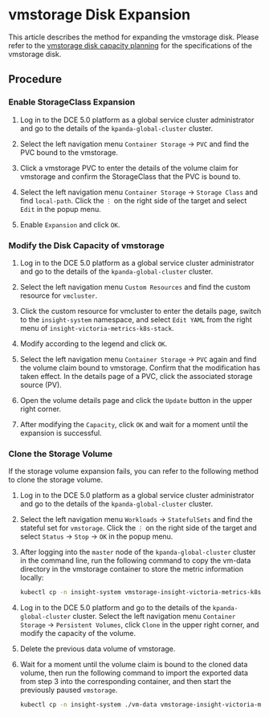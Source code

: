 # vmstorage Disk Expansion

This article describes the method for expanding the vmstorage disk. 
Please refer to the [vmstorage disk capacity planning](../res-plan/vms-res-plan.md) for the specifications of the vmstorage disk.

## Procedure

### Enable StorageClass Expansion

1. Log in to the DCE 5.0 platform as a global service cluster administrator and go to the details of the `kpanda-global-cluster` cluster.
2. Select the left navigation menu `Container Storage` -> `PVC` and find the PVC bound to the vmstorage.



3. Click a vmstorage PVC to enter the details of the volume claim for vmstorage and confirm the StorageClass that the PVC is bound to.



4. Select the left navigation menu `Container Storage` -> `Storage Class` and find `local-path`. Click the `⋮` on the right side of the target and select `Edit` in the popup menu.



5. Enable `Expansion` and click `OK`.



### Modify the Disk Capacity of vmstorage

1. Log in to the DCE 5.0 platform as a global service cluster administrator and go to the details of the `kpanda-global-cluster` cluster.
2. Select the left navigation menu `Custom Resources` and find the custom resource for `vmcluster`.



3. Click the custom resource for vmcluster to enter the details page, switch to the `insight-system` namespace, and select `Edit YAML` from the right menu of `insight-victoria-metrics-k8s-stack`.



4. Modify according to the legend and click `OK`.



5. Select the left navigation menu `Container Storage` -> `PVC` again and find the volume claim bound to vmstorage. Confirm that the modification has taken effect. In the details page of a PVC, click the associated storage source (PV).



6. Open the volume details page and click the `Update` button in the upper right corner.



7. After modifying the `Capacity`, click `OK` and wait for a moment until the expansion is successful.



### Clone the Storage Volume

If the storage volume expansion fails, you can refer to the following method to clone the storage volume.

1. Log in to the DCE 5.0 platform as a global service cluster administrator and go to the details of the `kpanda-global-cluster` cluster.
2. Select the left navigation menu `Workloads` -> `StatefulSets` and find the stateful set for `vmstorage`. Click the `⋮` on the right side of the target and select `Status` -> `Stop` -> `OK` in the popup menu.



3. After logging into the `master` node of the `kpanda-global-cluster` cluster in the command line, run the following command to copy the vm-data directory in the vmstorage container to store the metric information locally:

    ```bash
    kubectl cp -n insight-system vmstorage-insight-victoria-metrics-k8s-stack-1:vm-data ./vm-data
    ```

4. Log in to the DCE 5.0 platform and go to the details of the `kpanda-global-cluster` cluster. Select the left navigation menu `Container Storage` -> `Persistent Volumes`, click `Clone` in the upper right corner, and modify the capacity of the volume.



5. Delete the previous data volume of vmstorage.



6. Wait for a moment until the volume claim is bound to the cloned data volume, then run the following command to import the exported data from step 3 into the corresponding container, and then start the previously paused `vmstorage`.

    ```bash
    kubectl cp -n insight-system ./vm-data vmstorage-insight-victoria-metrics-k8s-stack-1:vm-data
    ```
